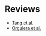 # Reviews

- [Tang et al.](https://arxiv.org/pdf/2402.08703.pdf)
- [Orguiera et al.](https://doi.org/10.3389/frhem.2024.1305741)